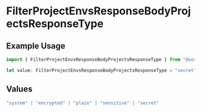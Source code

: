 # FilterProjectEnvsResponseBodyProjectsResponseType

## Example Usage

```typescript
import { FilterProjectEnvsResponseBodyProjectsResponseType } from "@vercel/sdk/models/operations/filterprojectenvs.js";

let value: FilterProjectEnvsResponseBodyProjectsResponseType = "secret";
```

## Values

```typescript
"system" | "encrypted" | "plain" | "sensitive" | "secret"
```